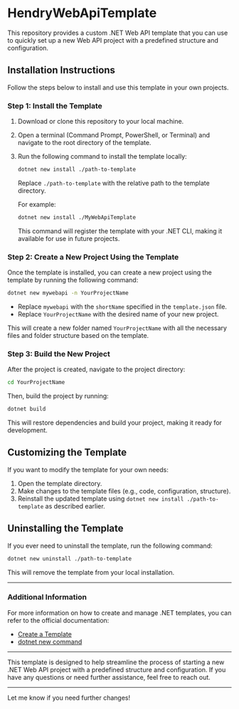 # HendryWebApiTemplate

This repository provides a custom .NET Web API template that you can use to quickly set up a new Web API project with a predefined structure and configuration.

## Installation Instructions

Follow the steps below to install and use this template in your own projects.

### Step 1: Install the Template

1. Download or clone this repository to your local machine.
   
2. Open a terminal (Command Prompt, PowerShell, or Terminal) and navigate to the root directory of the template.

3. Run the following command to install the template locally:

   ```bash
   dotnet new install ./path-to-template
   ```

   Replace `./path-to-template` with the relative path to the template directory.

   For example:

   ```bash
   dotnet new install ./MyWebApiTemplate
   ```

   This command will register the template with your .NET CLI, making it available for use in future projects.

### Step 2: Create a New Project Using the Template

Once the template is installed, you can create a new project using the template by running the following command:

```bash
dotnet new mywebapi -n YourProjectName
```

- Replace `mywebapi` with the `shortName` specified in the `template.json` file.
- Replace `YourProjectName` with the desired name of your new project.

This will create a new folder named `YourProjectName` with all the necessary files and folder structure based on the template.

### Step 3: Build the New Project

After the project is created, navigate to the project directory:

```bash
cd YourProjectName
```

Then, build the project by running:

```bash
dotnet build
```

This will restore dependencies and build your project, making it ready for development.

## Customizing the Template

If you want to modify the template for your own needs:

1. Open the template directory.
2. Make changes to the template files (e.g., code, configuration, structure).
3. Reinstall the updated template using `dotnet new install ./path-to-template` as described earlier.

## Uninstalling the Template

If you ever need to uninstall the template, run the following command:

```bash
dotnet new uninstall ./path-to-template
```

This will remove the template from your local installation.

---

### Additional Information

For more information on how to create and manage .NET templates, you can refer to the official documentation:

- [Create a Template](https://learn.microsoft.com/en-us/dotnet/core/tools/dotnet-new-templates)
- [dotnet new command](https://learn.microsoft.com/en-us/dotnet/core/tools/dotnet-new)

---

This template is designed to help streamline the process of starting a new .NET Web API project with a predefined structure and configuration. If you have any questions or need further assistance, feel free to reach out.

---

Let me know if you need further changes!